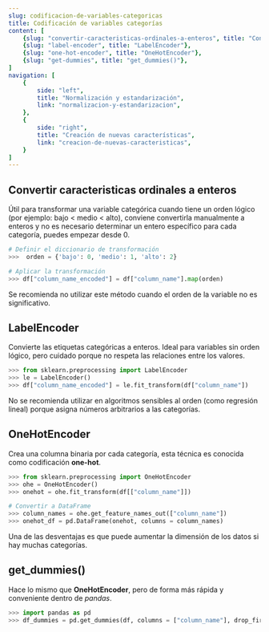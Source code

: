 ```yaml
---
slug: codificacion-de-variables-categoricas
title: Codificación de variables categorías
content: [
	{slug: "convertir-caracteristicas-ordinales-a-enteros", title: "Convertir características ordinales a enteros"},
	{slug: "label-encoder", title: "LabelEncoder"},
	{slug: "one-hot-encoder", title: "OneHotEncoder"},
	{slug: "get-dummies", title: "get_dummies()"},
]
navigation: [
	{
		side: "left",
		title: "Normalización y estandarización",
		link: "normalizacion-y-estandarizacion",
	},
	{
		side: "right",
		title: "Creación de nuevas características",
		link: "creacion-de-nuevas-caracteristicas",
	}
]
---
```


## Convertir caracteristicas ordinales a enteros

Útil para transformar una variable categórica cuando tiene un orden lógico (por ejemplo: bajo < medio < alto), conviene convertirla manualmente a enteros y no es necesario determinar un entero específico para cada categoría, puedes empezar desde 0.

```python
# Definir el diccionario de transformación
>>>  orden = {'bajo': 0, 'medio': 1, 'alto': 2}

# Aplicar la transformación
>>> df["column_name_encoded"] = df["column_name"].map(orden) 
```

Se recomienda no utilizar este método cuando el orden de la variable no es significativo.

## LabelEncoder

Convierte las etiquetas categóricas a enteros. Ideal para variables sin orden lógico, pero cuidado porque no respeta las relaciones entre los valores.

```python
>>> from sklearn.preprocessing import LabelEncoder
>>> le = LabelEncoder()
>>> df["column_name_encoded"] = le.fit_transform(df["column_name"])
```

No se recomienda utilizar en algoritmos sensibles al orden (como regresión lineal) porque asigna números arbitrarios a las categorías.

## OneHotEncoder

Crea una columna binaria por cada categoría, esta técnica es conocida como codificación **one-hot**.

```python
>>> from sklearn.preprocessing import OneHotEncoder
>>> ohe = OneHotEncoder()
>>> onehot = ohe.fit_transform(df[["column_name"]])

# Convertir a DataFrame
>>> column_names = ohe.get_feature_names_out(["column_name"])
>>> onehot_df = pd.DataFrame(onehot, columns = column_names)
```

Una de las desventajas es que puede aumentar la dimensión de los datos si hay muchas categorías.

## get_dummies()

Hace lo mismo que **OneHotEncoder**, pero de forma más rápida y conveniente dentro de _pandas_.

```python
>>> import pandas as pd
>>> df_dummies = pd.get_dummies(df, columns = ["column_name"], drop_first = True) # 'drop_first' elimina la columna original para evitar multicolinealidad en regresión
```